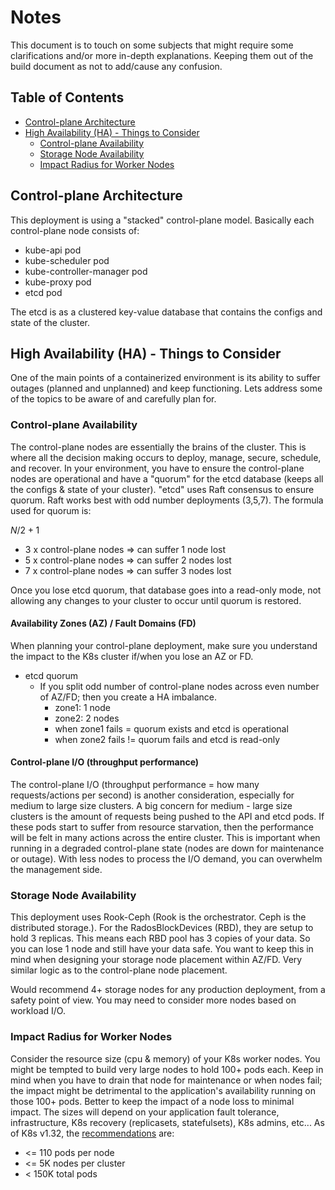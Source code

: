 # Notes

This document is to touch on some subjects that might require some clarifications and/or more in-depth explanations.  Keeping them out of the build document as not to add/cause any confusion.

## Table of Contents

- [Control-plane Architecture](#control-plane-architecture)
- [High Availability (HA) - Things to Consider](#high-availability-ha---things-to-consider)
  - [Control-plane Availability](#control-plane-availability)
  - [Storage Node Availability](#storage-node-availability)
  - [Impact Radius for Worker Nodes](#impact-radius-for-worker-nodes)

## Control-plane Architecture

This deployment is using a "stacked" control-plane model.  Basically each control-plane node consists of:

- kube-api pod
- kube-scheduler pod
- kube-controller-manager pod
- kube-proxy pod
- etcd pod

The etcd is as a clustered key-value database that contains the configs and state of the cluster.

## High Availability (HA) - Things to Consider

One of the main points of a containerized environment is its ability to suffer outages (planned and unplanned) and keep functioning.  Lets address some of the topics to be aware of and carefully plan for.

### Control-plane Availability

The control-plane nodes are essentially the brains of the cluster.  This is where all the decision making occurs to deploy, manage, secure, schedule, and recover.  In your environment, you have to ensure the control-plane nodes are operational and have a "quorum" for the etcd database (keeps all the configs & state of your cluster).
"etcd" uses Raft consensus to ensure quorum.  Raft works best with odd number deployments (3,5,7).  The formula used for quorum is:

$N/2 + 1$

- 3 x control-plane nodes => can suffer 1 node lost
- 5 x control-plane nodes => can suffer 2 nodes lost
- 7 x control-plane nodes => can suffer 3 nodes lost

Once you lose etcd quorum, that database goes into a read-only mode, not allowing any changes to your cluster to occur until quorum is restored.

#### Availability Zones (AZ) / Fault Domains (FD)

When planning your control-plane deployment, make sure you understand the impact to the K8s cluster if/when you lose an AZ or FD.

- etcd quorum
  - If you split odd number of control-plane nodes across even number of AZ/FD; then you create a HA imbalance.
    - zone1: 1 node
    - zone2: 2 nodes
    - when zone1 fails = quorum exists and etcd is operational
    - when zone2 fails != quorum fails and etcd is read-only

#### Control-plane I/O (throughput performance)

The control-plane I/O (throughput performance = how many requests/actions per second) is another consideration, especially for medium to large size clusters.  A big concern for medium - large size clusters is the amount of requests being pushed to the API and etcd pods.  If these pods start to suffer from resource starvation, then the performance will be felt in many actions across the entire cluster.
This is important when running in a degraded control-plane state (nodes are down for maintenance or outage).  With less nodes to process the I/O demand, you can overwhelm the management side.

### Storage Node Availability

This deployment uses Rook-Ceph (Rook is the orchestrator.  Ceph is the distributed storage.).  For the RadosBlockDevices (RBD), they are setup to hold 3 replicas.  This means each RBD pool has 3 copies of your data.  So you can lose 1 node and still have your data safe.
You want to keep this in mind when designing your storage node placement within AZ/FD.  Very similar logic as to the control-plane node placement.

Would recommend 4+ storage nodes for any production deployment, from a safety point of view.  You may need to consider more nodes based on workload I/O.

### Impact Radius for Worker Nodes

Consider the resource size (cpu & memory) of your K8s worker nodes.  You might be tempted to build very large nodes to hold 100+ pods each.  Keep in mind when you have to drain that node for maintenance or when nodes fail; the impact might be detrimental to the application's availability running on those 100+ pods.  Better to keep the impact of a node loss to minimal impact.  The sizes will depend on your application fault tolerance, infrastructure, K8s recovery (replicasets, statefulsets), K8s admins, etc...
As of K8s v1.32, the [recommendations](https://kubernetes.io/docs/setup/best-practices/cluster-large/) are:

- <= 110 pods per node
- <= 5K nodes per cluster
- < 150K total pods
